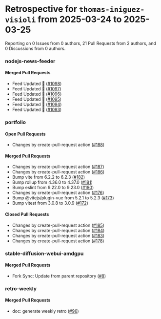 # Retrospective for `thomas-iniguez-visioli` from 2025-03-24 to 2025-03-25

Reporting on 0 Issues from 0 authors, 21 Pull Requests from 2 authors, and 0 Discussions from 0 authors.


### nodejs-news-feeder

#### Merged Pull Requests

- Feed Updated 🍿 ([#1098](https://github.com/thomas-iniguez-visioli/nodejs-news-feeder/pull/1098))
- Feed Updated 🍿 ([#1097](https://github.com/thomas-iniguez-visioli/nodejs-news-feeder/pull/1097))
- Feed Updated 🍿 ([#1096](https://github.com/thomas-iniguez-visioli/nodejs-news-feeder/pull/1096))
- Feed Updated 🍿 ([#1095](https://github.com/thomas-iniguez-visioli/nodejs-news-feeder/pull/1095))
- Feed Updated 🍿 ([#1094](https://github.com/thomas-iniguez-visioli/nodejs-news-feeder/pull/1094))
- Feed Updated 🍿 ([#1093](https://github.com/thomas-iniguez-visioli/nodejs-news-feeder/pull/1093))

### portfolio

#### Open Pull Requests

- Changes by create-pull-request action ([#188](https://github.com/thomas-iniguez-visioli/portfolio/pull/188))

#### Merged Pull Requests

- Changes by create-pull-request action ([#187](https://github.com/thomas-iniguez-visioli/portfolio/pull/187))
- Changes by create-pull-request action ([#186](https://github.com/thomas-iniguez-visioli/portfolio/pull/186))
- Bump vite from 6.2.2 to 6.2.3 ([#182](https://github.com/thomas-iniguez-visioli/portfolio/pull/182))
- Bump rollup from 4.36.0 to 4.37.0 ([#181](https://github.com/thomas-iniguez-visioli/portfolio/pull/181))
- Bump eslint from 9.22.0 to 9.23.0 ([#180](https://github.com/thomas-iniguez-visioli/portfolio/pull/180))
- Changes by create-pull-request action ([#176](https://github.com/thomas-iniguez-visioli/portfolio/pull/176))
- Bump @vitejs/plugin-vue from 5.2.1 to 5.2.3 ([#173](https://github.com/thomas-iniguez-visioli/portfolio/pull/173))
- Bump vitest from 3.0.8 to 3.0.9 ([#172](https://github.com/thomas-iniguez-visioli/portfolio/pull/172))

#### Closed Pull Requests

- Changes by create-pull-request action ([#185](https://github.com/thomas-iniguez-visioli/portfolio/pull/185))
- Changes by create-pull-request action ([#184](https://github.com/thomas-iniguez-visioli/portfolio/pull/184))
- Changes by create-pull-request action ([#183](https://github.com/thomas-iniguez-visioli/portfolio/pull/183))
- Changes by create-pull-request action ([#178](https://github.com/thomas-iniguez-visioli/portfolio/pull/178))

### stable-diffusion-webui-amdgpu

#### Merged Pull Requests

- Fork Sync: Update from parent repository ([#8](https://github.com/thomas-iniguez-visioli/stable-diffusion-webui-amdgpu/pull/8))

### retro-weekly

#### Merged Pull Requests

- doc: generate weekly retro ([#96](https://github.com/thomas-iniguez-visioli/retro-weekly/pull/96))